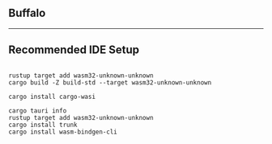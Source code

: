 ## Buffalo

---


## Recommended IDE Setup


```

rustup target add wasm32-unknown-unknown
cargo build -Z build-std --target wasm32-unknown-unknown

cargo install cargo-wasi

cargo tauri info
rustup target add wasm32-unknown-unknown
cargo install trunk
cargo install wasm-bindgen-cli

```